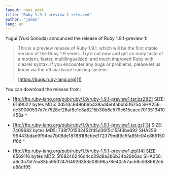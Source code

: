 ```yaml
---
layout: news_post
title: "Ruby 1.9.1-preview 1 released"
author: "james"
lang: en
---
```


Yugui (Yuki Sonoda) announced the release of Ruby 1.9.1-preview 1:

> This is a preview release of Ruby 1.9.1, which will be the first
> stable version of the Ruby 1.9 series. Try it out now and get an early
> taste of a modern, faster, multilingualized, and much improved Ruby
> with clearer syntax.
> If you encounter any bugs or problems, please let us know via the
> official issue tracking system:
>
> [https://bugs.ruby-lang.org][1]

You can download the release from;

* [ftp://ftp.ruby-lang.org/pub/ruby/1.9/ruby-1.9.1-preview1.tar.bz2][2]
  SIZE: 6169022 bytes MD5: 0d51dc949bb6b438ad4ebfabbb5f6754 SHA256:
  dc39000537d7c7528ef26af8e1c3a6215b30b6c579c615eaec7013513410456a
^

* [ftp://ftp.ruby-lang.org/pub/ruby/1.9/ruby-1.9.1-preview1.tar.gz][3]
  SIZE: 7409682 bytes MD5: 738f701532452fd5d36f5c155f3ba692 SHA256:
  99443bdae9f94ba7b08de187881f8cbee172379edf9c5fa85fc04c869150ff6d
^

* [ftp://ftp.ruby-lang.org/pub/ruby/1.9/ruby-1.9.1-preview1.zip][4]
  SIZE: 8569116 bytes MD5: 5f68246246c4cd29d8a3b6b34b29b6ac SHA256:
  a6c3a7bf7ea83b595024764926353e08596a78e40c57ac58c568662e5e88df95



[1]: https://bugs.ruby-lang.org
[2]: ftp://ftp.ruby-lang.org/pub/ruby/1.9/ruby-1.9.1-preview1.tar.bz2
[3]: ftp://ftp.ruby-lang.org/pub/ruby/1.9/ruby-1.9.1-preview1.tar.gz
[4]: ftp://ftp.ruby-lang.org/pub/ruby/1.9/ruby-1.9.1-preview1.zip
